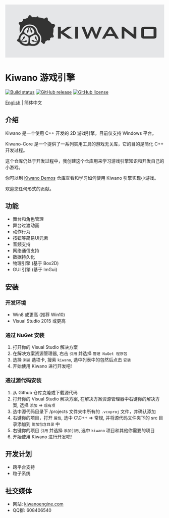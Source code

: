 ![Kiwano Logo](./logo/logo_text_h.png)

# Kiwano 游戏引擎

[![Build status](https://ci.appveyor.com/api/projects/status/frqh09om9ldaklr9/branch/master?svg=true)](https://ci.appveyor.com/project/Nomango/kiwano/branch/master)
[![GitHub release](https://img.shields.io/github/release/nomango/kiwano)](https://github.com/Nomango/Kiwano/releases/latest)
[![GitHub license](https://img.shields.io/github/license/nomango/kiwano)](https://github.com/Nomango/Kiwano/blob/master/LICENSE)

[English](./README.md) | 简体中文

## 介绍

Kiwano 是一个使用 C++ 开发的 2D 游戏引擎，目前仅支持 Windows 平台。

Kiwano-Core 是一个提供了一系列实用工具的游戏无关库，它的目的是简化 C++ 开发过程。

这个仓库仍处于开发过程中，我创建这个仓库用来学习游戏引擎知识和开发自己的小游戏。

你可以到 [Kiwano Demos](https://github.com/kiwanogame/KiwanoDemos) 仓库查看和学习如何使用 Kiwano 引擎实现小游戏。

欢迎您任何形式的贡献。

## 功能

* 舞台和角色管理
* 舞台过渡动画
* 动作行为
* 按钮等简易UI元素
* 音频支持
* 网络通信支持
* 数据持久化
* 物理引擎 (基于 Box2D)
* GUI 引擎 (基于 ImGui)

## 安装

### 开发环境

- Win8 或更高 (推荐 Win10)
- Visual Studio 2015 或更高

### 通过 NuGet 安装

1. 打开你的 Visual Studio 解决方案
2. 在解决方案资源管理器, 右击 `引用` 并选择 `管理 NuGet 程序包`
3. 选择 `浏览` 选项卡, 搜索 `kiwano`, 选中列表中的包然后点击 `安装`
4. 开始使用 Kiwano 进行开发吧!

### 通过源代码安装

1. 从 Github 仓库克隆或下载源代码
2. 打开你的 Visual Studio 解决方案, 在解决方案资源管理器中右键你的解决方案, 选择 `添加` => `现有项`
3. 选中源代码目录下 /projects 文件夹中所有的 `.vcxproj` 文件，并确认添加
4. 右键你的项目，打开 `属性`, 选中 C\C++ => 常规, 并将源代码文件夹下的 src 目录添加到 `附加包含目录` 中
5. 右键你的项目 `引用` 并选择 `添加引用`, 选中 `kiwano` 项目和其他你需要的项目
6. 开始使用 Kiwano 进行开发吧!

## 开发计划

* 跨平台支持
* 粒子系统

## 社交媒体

* 网站: [kiwanoengine.com](https://kiwanoengine.com)
* QQ群: 608406540
